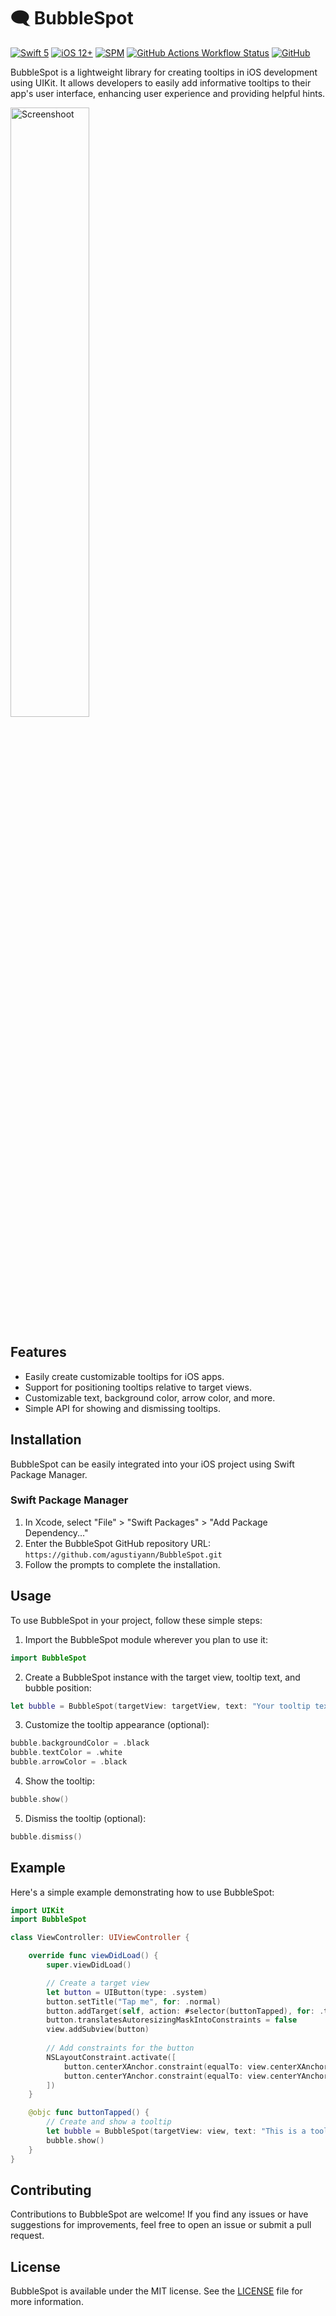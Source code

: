 # 🗨️ BubbleSpot

[![Swift 5](https://img.shields.io/badge/Swift-v5-orange?logo=swift&style=flat-square)](https://www.swift.org/)
[![iOS 12+](https://img.shields.io/badge/iOS-12+-silver?logo=apple&style=flat-square)](https://www.apple.com/iphone/)
[![SPM](https://img.shields.io/badge/Swift_Package_Manager-Compatible-green?logo=swift&style=flat-square)](https://www.swift.org/documentation/package-manager/)
[![GitHub Actions Workflow Status](https://img.shields.io/github/actions/workflow/status/agustiyann/BubbleSpot/swift.yml?logo=github&style=flat-square)](https://github.com/agustiyann/BubbleSpot/actions)
[![GitHub](https://img.shields.io/badge/GitHub-agustiyann-%2300b894?logo=github&style=flat-square)](https://github.com/agustiyann)

BubbleSpot is a lightweight library for creating tooltips in iOS development using UIKit. It allows developers to easily add informative tooltips to their app's user interface, enhancing user experience and providing helpful hints.

<img style="width: 50%" src="https://github.com/agustiyann/BubbleSpot/assets/47731450/f80e4a2a-4a15-4204-8b73-48276faf8577" alt="Screenshoot" />

## Features
- Easily create customizable tooltips for iOS apps.
- Support for positioning tooltips relative to target views.
- Customizable text, background color, arrow color, and more.
- Simple API for showing and dismissing tooltips.

## Installation

BubbleSpot can be easily integrated into your iOS project using Swift Package Manager.

### Swift Package Manager

1. In Xcode, select "File" > "Swift Packages" > "Add Package Dependency..."
2. Enter the BubbleSpot GitHub repository URL: `https://github.com/agustiyann/BubbleSpot.git`
3. Follow the prompts to complete the installation.

## Usage

To use BubbleSpot in your project, follow these simple steps:

1. Import the BubbleSpot module wherever you plan to use it:

```swift
import BubbleSpot
```

2. Create a BubbleSpot instance with the target view, tooltip text, and bubble position:

```swift
let bubble = BubbleSpot(targetView: targetView, text: "Your tooltip text here", bubblePosition: .top)
```

3. Customize the tooltip appearance (optional):

```swift
bubble.backgroundColor = .black
bubble.textColor = .white
bubble.arrowColor = .black
```

4. Show the tooltip:

```swift
bubble.show()
```

5. Dismiss the tooltip (optional):

```swift
bubble.dismiss()
```

## Example

Here's a simple example demonstrating how to use BubbleSpot:

```swift
import UIKit
import BubbleSpot

class ViewController: UIViewController {

    override func viewDidLoad() {
        super.viewDidLoad()

        // Create a target view
        let button = UIButton(type: .system)
        button.setTitle("Tap me", for: .normal)
        button.addTarget(self, action: #selector(buttonTapped), for: .touchUpInside)
        button.translatesAutoresizingMaskIntoConstraints = false
        view.addSubview(button)
        
        // Add constraints for the button
        NSLayoutConstraint.activate([
            button.centerXAnchor.constraint(equalTo: view.centerXAnchor),
            button.centerYAnchor.constraint(equalTo: view.centerYAnchor)
        ])
    }

    @objc func buttonTapped() {
        // Create and show a tooltip
        let bubble = BubbleSpot(targetView: view, text: "This is a tooltip", bubblePosition: .top)
        bubble.show()
    }
}
```

## Contributing

Contributions to BubbleSpot are welcome! If you find any issues or have suggestions for improvements, feel free to open an issue or submit a pull request.

## License

BubbleSpot is available under the MIT license. See the [LICENSE](LICENSE.md) file for more information.
